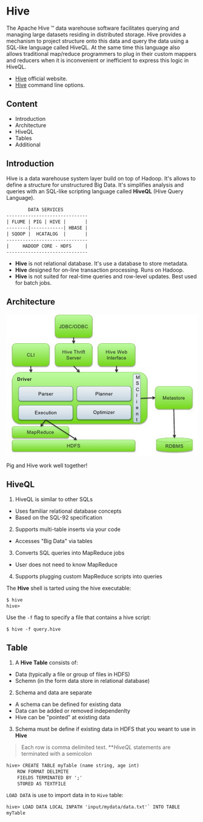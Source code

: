 # Hive

The Apache Hive ™ data warehouse software facilitates querying and managing large datasets residing in distributed storage. Hive provides a mechanism to project structure onto this data and query the data using a SQL-like language called HiveQL. At the same time this language also allows traditional map/reduce programmers to plug in their custom mappers and reducers when it is inconvenient or inefficient to express this logic in HiveQL.

- [Hive](https://hive.apache.org/) official website.
- [Hive](http://archive.cloudera.com/cdh4/cdh/4/hive/language_manual/cli.html) command line options.

## Content

- Introduction
- Architecture
- HiveQL
- Tables
- Additional

## Introduction

Hive is a data warehouse system layer build on top of Hadoop. It's allows to define a structure for unstructured Big Data. It's simplifies analysis and queries with an SQL-like scripting language called **HiveQL** (Hive Query Language). 
    
            DATA SERVICES
    ------------------------------
    | FLUME | PIG | HIVE |       |
    --------|------------| HBASE |
    | SQOOP |  HCATALOG  |       |
    ------------------------------
    |     HADOOP CORE - HDFS     |
    ------------------------------

- **Hive** is not relational database. It's use a database to store metadata.
- **Hive** designed for on-line transaction processing. Runs on Hadoop.
- **Hive** is not suited for real-time queries and row-level updates. Best used for batch jobs.

## Architecture

![alt text](/assets/hive-architecture.png "Hive architecture")

Pig and Hive work well together!

## HiveQL

1. HiveQL is similar to other SQLs
  - Uses familiar relational database concepts
  - Based on the SQL-92 specification
2. Supports multi-table inserts via your code
  - Accesses "Big Data" via tables 
3. Converts SQL queries into MapReduce jobs
  - User does not need to know MapReduce
4. Supports plugging custom MapReduce scripts into queries

The **Hive** shell is tarted using the hive executable:

    $ hive
    hive>

Use the `-f` flag to specify a file that contains a hive script:

    $ hive -f query.hive

## Table

1. A **Hive Table** consists of:
  - Data (typically a file or group of files in HDFS)
  - Schemn (in the form data store in relational database)
2. Schema and data are separate
  - A schema can be defined for existing data
  - Data can be added or removed independenlty
  - Hive can be "pointed" at existing data
3. Schema must be define if existing data in HDFS that you weant to use in **Hive**

> Each row is comma delimited text. ***HiveQL* statements are terminated with a semicolon
    
    hive> CREATE TABLE myTable (name string, age int)
        ROW FORMAT DELIMITE
        FIELDS TERMINATED BY ';'
        STORED AS TEXTFILE

`LOAD DATA` is use to import data in to `Hive` table:

    hive> LOAD DATA LOCAL INPATH 'input/mydata/data.txt'` INTO TABLE myTable

